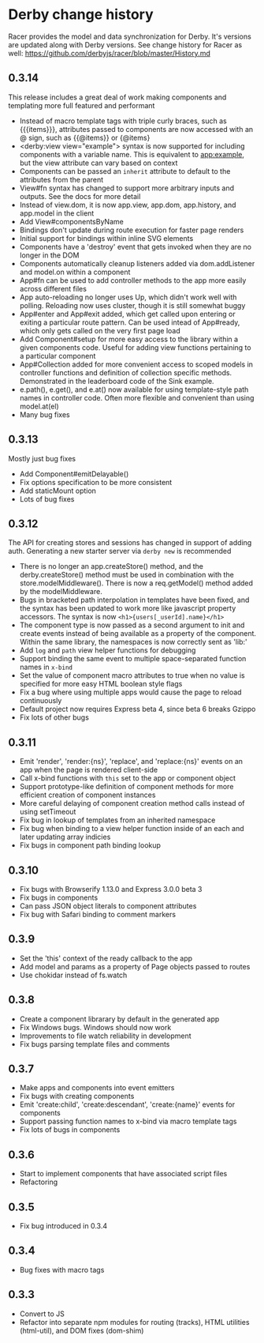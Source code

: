 # Derby change history

Racer provides the model and data synchronization for Derby. It's versions are updated along with Derby versions. See change history for Racer as well:
https://github.com/derbyjs/racer/blob/master/History.md

## 0.3.14
This release includes a great deal of work making components and templating more full featured and performant

- Instead of macro template tags with triple curly braces, such as {{{items}}}, attributes passed to components are now accessed with an @ sign, such as {{@items}} or {@items}
- <derby:view view="example"> syntax is now supported for including components with a variable name. This is equivalent to <app:example>, but the view attribute can vary based on context
- Components can be passed an `inherit` attribute to default to the attributes from the parent
- View#fn syntax has changed to support more arbitrary inputs and outputs. See the docs for more detail
- Instead of view.dom, it is now app.view, app.dom, app.history, and app.model in the client
- Add View#componentsByName
- Bindings don't update during route execution for faster page renders
- Initial support for bindings within inline SVG elements
- Components have a 'destroy' event that gets invoked when they are no longer in the DOM
- Components automatically cleanup listeners added via dom.addListener and model.on within a component
- App#fn can be used to add controller methods to the app more easily across different files
- App auto-reloading no longer uses Up, which didn't work well with polling. Reloading now uses cluster, though it is still somewhat buggy
- App#enter and App#exit added, which get called upon entering or exiting a particular route pattern. Can be used intead of App#ready, which only gets called on the very first page load
- Add Component#setup for more easy access to the library within a given components code. Useful for adding view functions pertaining to a particular component
- App#Collection added for more convenient access to scoped models in controller functions and definition of collection specific methods. Demonstrated in the leaderboard code of the Sink example.
- e.path(), e.get(), and e.at() now available for using template-style path names in controller code. Often more flexible and convenient than using model.at(el)
- Many bug fixes

## 0.3.13
Mostly just bug fixes

- Add Component#emitDelayable()
- Fix options specification to be more consistent
- Add staticMount option
- Lots of bug fixes

## 0.3.12
The API for creating stores and sessions has changed in support of adding auth. Generating a new starter server via `derby new` is recommended

- There is no longer an app.createStore() method, and the derby.createStore() method must be used in combination with the store.modelMiddleware(). There is now a req.getModel() method added by the modelMiddleware.
- Bugs in bracketed path interpolation in templates have been fixed, and the syntax has been updated to work more like javascript property accessors. The syntax is now `<h1>{users[_userId].name}</h1>`
- The component type is now passed as a second argument to init and create events instead of being available as a property of the component. Within the same library, the namespaces is now correctly sent as 'lib:'
- Add `log` and `path` view helper functions for debugging
- Support binding the same event to multiple space-separated function names in `x-bind`
- Set the value of component macro attributes to true when no value is specified for more easy HTML boolean style flags
- Fix a bug where using multiple apps would cause the page to reload continuously
- Default project now requires Express beta 4, since beta 6 breaks Gzippo
- Fix lots of other bugs

## 0.3.11
- Emit 'render', 'render:{ns}', 'replace', and 'replace:{ns}' events on an app when the page is rendered client-side
- Call x-bind functions with `this` set to the app or component object
- Support prototype-like definition of component methods for more efficient creation of component instances
- More careful delaying of component creation method calls instead of using setTimeout
- Fix bug in lookup of templates from an inherited namespace
- Fix bug when binding to a view helper function inside of an each and later updating array indicies
- Fix bugs in component path binding lookup

## 0.3.10
- Fix bugs with Browserify 1.13.0 and Express 3.0.0 beta 3
- Fix bugs in components
- Can pass JSON object literals to component attributes
- Fix bug with Safari binding to comment markers

## 0.3.9
- Set the 'this' context of the ready callback to the app
- Add model and params as a property of Page objects passed to routes
- Use chokidar instead of fs.watch

## 0.3.8
- Create a component librarary by default in the generated app
- Fix Windows bugs. Windows should now work
- Improvements to file watch reliability in development
- Fix bugs parsing template files and comments

## 0.3.7
- Make apps and components into event emitters
- Fix bugs with creating components
- Emit 'create:child', 'create:descendant', 'create:{name}' events for components
- Support passing function names to x-bind via macro template tags
- Fix lots of bugs in components

## 0.3.6
- Start to implement components that have associated script files
- Refactoring

## 0.3.5
- Fix bug introduced in 0.3.4

## 0.3.4
- Bug fixes with macro tags

## 0.3.3
- Convert to JS
- Refactor into separate npm modules for routing (tracks), HTML utilities (html-util), and DOM fixes (dom-shim)
